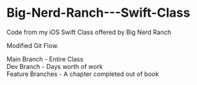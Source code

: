 # Big-Nerd-Ranch---Swift-Class
Code from my iOS Swift Class offered by Big Nerd Ranch

Modified Git Flow.  
  
Main Branch - Entire Class  
Dev Branch - Days worth of work   
Feature Branches - A chapter completed out of book   